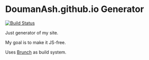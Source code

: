 # DoumanAsh.github.io Generator

[![Build Status](https://travis-ci.org/DoumanAsh/DoumanAsh.github.io.svg?branch=generator)](https://travis-ci.org/DoumanAsh/DoumanAsh.github.io)

Just generator of my site.

My goal is to make it JS-free.

Uses [Brunch](http://brunch.io) as build system.
